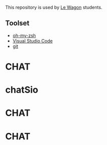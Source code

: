 This repository is used by [Le Wagon](https://www.lewagon.com) students.

## Toolset

- [oh-my-zsh](http://ohmyz.sh/)
- [Visual Studio Code](https://code.visualstudio.com/)
- [git](https://git-scm.com/)
# CHAT
# chatSio
# CHAT
# CHAT
